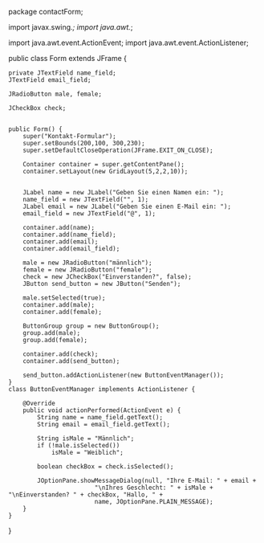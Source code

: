 package contactForm;

import javax.swing.*;
import java.awt.*;

import java.awt.event.ActionEvent;
import java.awt.event.ActionListener;

public class Form extends JFrame {

    private JTextField name_field;
    JTextField email_field;

    JRadioButton male, female;

    JCheckBox check;


    public Form() {
        super("Kontakt-Formular");
        super.setBounds(200,100, 300,230);
        super.setDefaultCloseOperation(JFrame.EXIT_ON_CLOSE);

        Container container = super.getContentPane();
        container.setLayout(new GridLayout(5,2,2,10));


        JLabel name = new JLabel("Geben Sie einen Namen ein: ");
        name_field = new JTextField("", 1);
        JLabel email = new JLabel("Geben Sie einen E-Mail ein: ");
        email_field = new JTextField("@", 1);

        container.add(name);
        container.add(name_field);
        container.add(email);
        container.add(email_field);

        male = new JRadioButton("männlich");
        female = new JRadioButton("female");
        check = new JCheckBox("Einverstanden?", false);
        JButton send_button = new JButton("Senden");

        male.setSelected(true);
        container.add(male);
        container.add(female);

        ButtonGroup group = new ButtonGroup();
        group.add(male);
        group.add(female);

        container.add(check);
        container.add(send_button);

        send_button.addActionListener(new ButtonEventManager());
    }
    class ButtonEventManager implements ActionListener {

        @Override
        public void actionPerformed(ActionEvent e) {
            String name = name_field.getText();
            String email = email_field.getText();

            String isMale = "Männlich";
            if (!male.isSelected())
                isMale = "Weiblich";

            boolean checkBox = check.isSelected();

            JOptionPane.showMessageDialog(null, "Ihre E-Mail: " + email +
                            "\nIhres Geschlecht: " + isMale + "\nEinverstanden? " + checkBox, "Hallo, " +
                            name, JOptionPane.PLAIN_MESSAGE);
        }
    }
}
